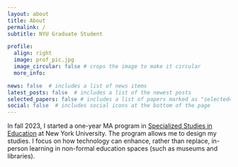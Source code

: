 ```yaml
---
layout: about
title: About
permalink: /
subtitle: NYU Graduate Student

profile:
  align: right
  image: prof_pic.jpg
  image_circular: false # crops the image to make it circular
  more_info: 

news: false  # includes a list of news items
latest_posts: false  # includes a list of the newest posts
selected_papers: false # includes a list of papers marked as "selected={true}"
social: false  # includes social icons at the bottom of the page
---
```



<!-- I am passionate about software development and education. I am drawn to how they are well-suited to work together to foster an open, collaborative and dynamic culture, and focus on implementing creative and practical solutions for real-world challenges.  -->


In fall 2023, I started a one-year MA program in [Specialized Studies in Education](https://steinhardt.nyu.edu/degree/specialized-studies-education) at New York University. The program allows me to design my studies. I focus on how technology can enhance, rather than replace, in-person learning in non-formal education spaces (such as museums and libraries).

<!-- ### Professional Background 

<details>
<br />
I graduated from Swarthmore College in 2015 with a degree in Computer Science and minors in Art History and Educational Studies.
I have worked primarily as a full-stack developer on projects, including building an iOS app for a national food delivery company, rebuilding a U.S. DoD system tracking new recruits, and modernizing a telemedicine communication tool. At my last company, I focused on backend development, which included Ruby on Rails development, database support, and site stability. Before that, I worked for several years as a software consultant. I valued the opportunities to practice the crafts of software development, project management, and client-facing communication skills in an array of tech stacks and company cultures.
</details>
  

### Fun Facts
-->